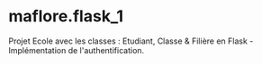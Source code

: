 # maflore.flask_1
Projet Ecole avec les classes : Etudiant, Classe & Filière en Flask - Implémentation de l'authentification.

